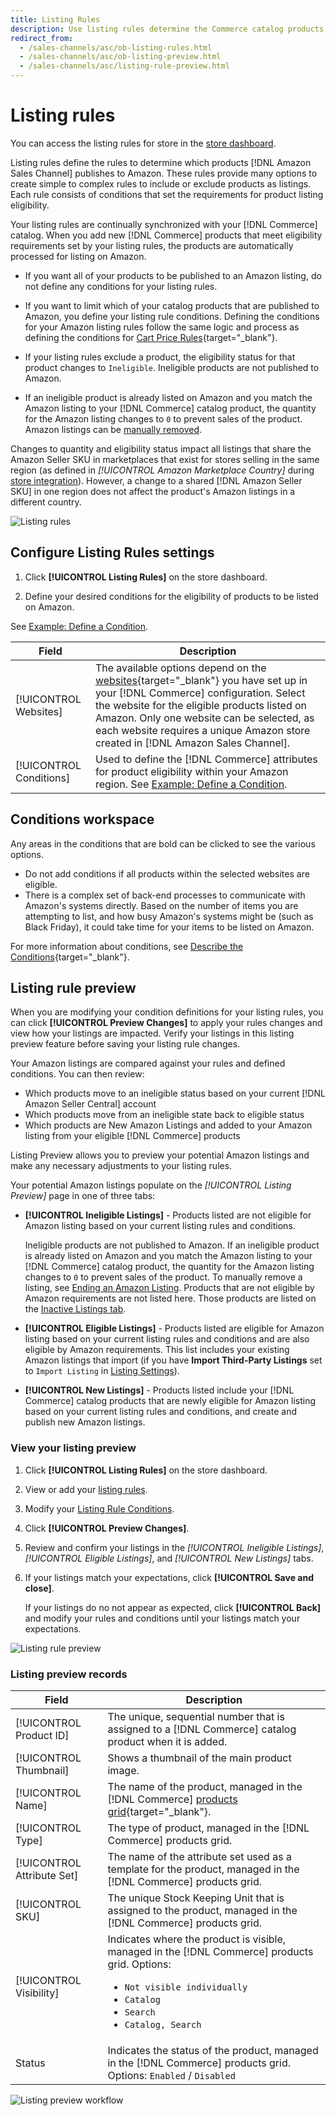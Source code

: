 ```yaml
---
title: Listing Rules
description: Use listing rules determine the Commerce catalog products that are published as Amazon Marketplace listings.
redirect_from:
  - /sales-channels/asc/ob-listing-rules.html
  - /sales-channels/asc/ob-listing-preview.html
  - /sales-channels/asc/listing-rule-preview.html
---
```


# Listing rules

You can access the listing rules for store in the [store dashboard](./amazon-store-dashboard.md).

Listing rules define the rules to determine which products [!DNL Amazon Sales Channel] publishes to Amazon. These rules provide many options to create simple to complex rules to include or exclude products as listings. Each rule consists of conditions that set the requirements for product listing eligibility.

Your listing rules are continually synchronized with your [!DNL Commerce] catalog. When you add new [!DNL Commerce] products that meet eligibility requirements set by your listing rules, the products are automatically processed for listing on Amazon.

- If you want all of your products to be published to an Amazon listing, do not define any conditions for your listing rules.

- If you want to limit which of your catalog products that are published to Amazon, you define your listing rule conditions. Defining the conditions for your Amazon listing rules follow the same logic and process as defining the conditions for [Cart Price Rules](https://docs.magento.com/user-guide/marketing/price-rules-cart.html){target="_blank"}.

- If your listing rules exclude a product, the eligibility status for that product changes to `Ineligible`. Ineligible products are not published to Amazon.

- If an ineligible product is already listed on Amazon and you match the Amazon listing to your [!DNL Commerce] catalog product, the quantity for the Amazon listing changes to `0` to prevent sales of the product. Amazon listings can be [manually removed](./end-listings-manually.md).

Changes to quantity and eligibility status impact all listings that share the Amazon Seller SKU in marketplaces that exist for stores selling in the same region (as defined in _[!UICONTROL Amazon Marketplace Country]_ during [store integration](./store-integration.md)). However, a change to a shared [!DNL Amazon Seller SKU] in one region does not affect the product's Amazon listings in a different country.

![Listing rules](assets/ob-listing-rules.png)

## Configure Listing Rules settings

1. Click **[!UICONTROL Listing Rules]** on the store dashboard.

1. Define your desired conditions for the eligibility of products to be listed on Amazon.

See [Example: Define a Condition](./ob-define-condition-example.md).

|Field|Description|
|---|---|
|[!UICONTROL Websites]|The available options depend on the [websites](https://docs.magento.com/user-guide/stores/websites-stores-views.html){target="_blank"} you have set up in your [!DNL Commerce] configuration. Select the website for the eligible products listed on Amazon. Only one website can be selected, as each website requires a unique Amazon store created in [!DNL Amazon Sales Channel]. |
|[!UICONTROL Conditions]|Used to define the [!DNL Commerce] attributes for product eligibility within your Amazon region. See [Example: Define a Condition](./ob-define-condition-example.md). |

## Conditions workspace

Any areas in the conditions that are bold can be clicked to see the various options.

- Do not add conditions if all products within the selected websites are eligible.
- There is a complex set of back-end processes to communicate with Amazon's systems directly. Based on the number of items you are attempting to list, and how busy Amazon's systems might be (such as Black Friday), it could take time for your items to be listed on Amazon.

For more information about conditions, see [Describe the Conditions](https://docs.magento.com/user-guide/marketing/price-rules-cart.html){target="_blank"}.

## Listing rule preview

When you are modifying your condition definitions for your listing rules, you can click **[!UICONTROL Preview Changes]** to apply your rules changes and view how your listings are impacted. Verify your listings in this listing preview feature before saving your listing rule changes.

Your Amazon listings are compared against your rules and defined conditions. You can then review:

- Which products move to an ineligible status based on your current [!DNL Amazon Seller Central] account
- Which products move from an ineligible state back to eligible status
- Which products are New Amazon Listings and added to your Amazon listing from your eligible [!DNL Commerce] products

Listing Preview allows you to preview your potential Amazon listings and make any necessary adjustments to your listing rules.

Your potential Amazon listings populate on the _[!UICONTROL Listing Preview]_ page in one of three tabs:

- **[!UICONTROL Ineligible Listings]** - Products listed are not eligible for Amazon listing based on your current listing rules and conditions.

   Ineligible products are not published to Amazon. If an ineligible product is already listed on Amazon and you match the Amazon listing to your [!DNL Commerce] catalog product, the quantity for the Amazon listing changes to `0` to prevent sales of the product. To manually remove a listing, see [Ending an Amazon Listing](./end-listings-manually.md). Products that are not eligible by Amazon requirements are not listed here. Those products are listed on the [Inactive Listings tab](./inactive-listings.md).

- **[!UICONTROL Eligible Listings]** - Products listed are eligible for Amazon listing based on your current listing rules and conditions and are also eligible by Amazon requirements. This list includes your existing Amazon listings that import (if you have **Import Third-Party Listings** set to `Import Listing` in [Listing Settings](./third-party-listing-settings.md)).

- **[!UICONTROL New Listings]** - Products listed include your [!DNL Commerce] catalog products that are newly eligible for Amazon listing based on your current listing rules and conditions, and create and publish new Amazon listings.

### View your listing preview

1. Click **[!UICONTROL Listing Rules]** on the store dashboard.

1. View or add your [listing rules](./listing-rules.md).

1. Modify your [Listing Rule Conditions](./ob-define-condition-example.md).

1. Click **[!UICONTROL Preview Changes]**.

1. Review and confirm your listings in the _[!UICONTROL Ineligible Listings]_, _[!UICONTROL Eligible Listings]_, and _[!UICONTROL New Listings]_ tabs.

1. If your listings match your expectations, click **[!UICONTROL Save and close]**.

    If your listings do no not appear as expected, click **[!UICONTROL Back]** and modify your rules and conditions until your listings match your expectations.

![Listing rule preview](assets/amazon-listing-rule-preview.png)

### Listing preview records

|Field|Description|
|--- |--- |
|[!UICONTROL Product ID] |The unique, sequential number that is assigned to a [!DNL Commerce] catalog product when it is added. |
|[!UICONTROL Thumbnail] |Shows a thumbnail of the main product image. |
|[!UICONTROL Name] |The name of the product, managed in the [!DNL Commerce] [products grid](https://docs.magento.com/user-guide/catalog/products.html){target="_blank"}. |
|[!UICONTROL Type] |The type of product, managed in the [!DNL Commerce] products grid. |
|[!UICONTROL Attribute Set] |The name of the attribute set used as a template for the product, managed in the [!DNL Commerce] products grid. |
|[!UICONTROL SKU] |The unique Stock Keeping Unit that is assigned to the product, managed in the [!DNL Commerce] products grid. |
|[!UICONTROL Visibility] |Indicates where the product is visible, managed in the [!DNL Commerce] products grid. Options:<ul><li>`Not visible individually`</li><li>`Catalog`</li><li>`Search`</li><li>`Catalog, Search`</li></ul>|
|Status |Indicates the status of the product, managed in the [!DNL Commerce] products grid. Options: `Enabled` / `Disabled` |

![Listing preview workflow](assets/listing-preview-flowchart.png)
